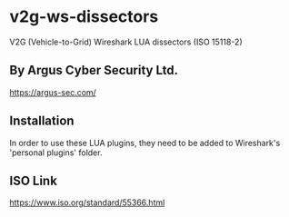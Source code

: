 # v2g-ws-dissectors
V2G (Vehicle-to-Grid) Wireshark LUA dissectors (ISO 15118-2)

## By Argus Cyber Security Ltd.
https://argus-sec.com/

## Installation
In order to use these LUA plugins, they need to be added to Wireshark's 'personal plugins' folder.

## ISO Link
https://www.iso.org/standard/55366.html
